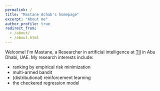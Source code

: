 ```yaml
---
permalink: /
title: "Mastane Achab's homepage"
excerpt: "About me"
author_profile: true
redirect_from:
  - /about/
  - /about.html
---
```


Welcome! I'm Mastane, a Researcher in artificial intelligence at <a href='https://www.tii.ae/'>TII</a> in Abu Dhabi, UAE.
My research interests include:
* ranking by empirical risk minimization
* multi-armed bandit
* (distributional) reinforcement learning
* the checkered regression model
